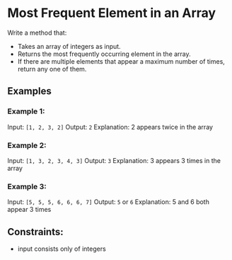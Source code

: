 # Most Frequent Element in an Array

Write a method that:

- Takes an array of integers as input.
- Returns the most frequently occurring element in the array.
- If there are multiple elements that appear a maximum number of times, return any one of them.

## Examples

### Example 1:

Input: `[1, 2, 3, 2]`
Output: `2`
Explanation: 2 appears twice in the array

### Example 2:

Input: `[1, 3, 2, 3, 4, 3]`
Output: `3`
Explanation: 3 appears 3 times in the array

### Example 3:

Input: `[5, 5, 5, 6, 6, 6, 7]`
Output: `5` or `6`
Explanation: 5 and 6 both appear 3 times

## Constraints:

- input consists only of integers
